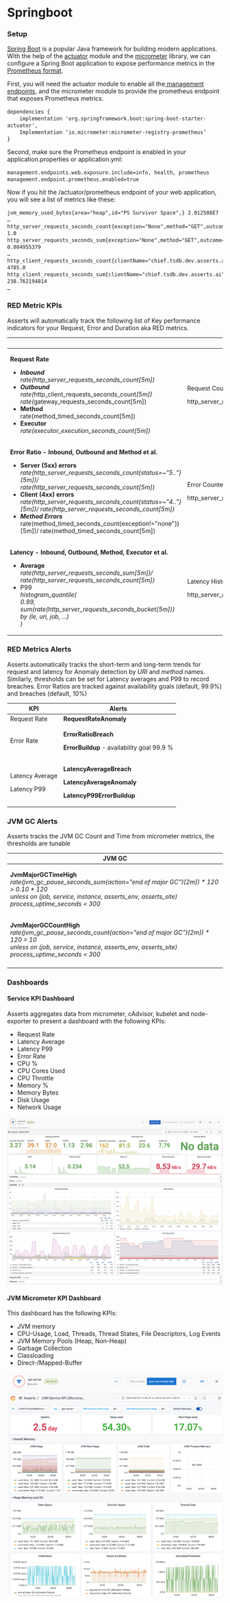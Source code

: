 # Springboot

### Setup

[Spring Boot](https://spring.io/projects/spring-boot) is a popular Java framework for building modern applications. With the help of the [actuator](https://docs.spring.io/spring-boot/docs/current/reference/html/actuator.html) module and the [micrometer](https://micrometer.io/) library, we can configure a Spring Boot application to expose performance metrics in the [Prometheus format](https://prometheus.io/docs/concepts/data\_model/).

First, you will need the actuator module to enable all the[ management endpoints](https://docs.spring.io/spring-boot/docs/current/reference/html/actuator.html#actuator.endpoints.exposing), and the micrometer module to provide the prometheus endpoint that exposes Prometheus metrics.

```
dependencies {
    implementation 'org.springframework.boot:spring-boot-starter-actuator',
    Implementation ‘io.micrometer:micrometer-registry-prometheus’
}
```

Second, make sure the Prometheus endpoint is enabled in your application.properties or application.yml:

```
management.endpoints.web.exposure.include=info, health, prometheus
management.endpoint.prometheus.enabled=true
```

Now if you hit the /actuator/prometheus endpoint of your web application, you will see a list of metrics like these:

```
jvm_memory_used_bytes{area="heap",id="PS Survivor Space",} 2.012508E7
…
http_server_requests_seconds_count{exception="None",method="GET",outcome="SUCCESS",status="200",uri="/actuator/metrics",} 1.0
http_server_requests_seconds_sum{exception="None",method="GET",outcome="SUCCESS",status="200",uri="/actuator/metrics",} 0.084955379
…
http_client_requests_seconds_count{clientName="chief.tsdb.dev.asserts.ai",method="POST",outcome="SUCCESS",status="200",uri="/select/0/prometheus/api/v1/query",} 4785.0
http_client_requests_seconds_sum{clientName="chief.tsdb.dev.asserts.ai",method="POST",outcome="SUCCESS",status="200",uri="/select/0/prometheus/api/v1/query",} 238.762194814
…
```

### RED Metric KPIs

Asserts will automatically track the following list of Key performance indicators for your Request, Error and Duration aka RED metrics.&#x20;

<table data-header-hidden><thead><tr><th></th><th data-hidden>Metric</th></tr></thead><tbody><tr><td><p><strong>Request Rate</strong></p><ul><li><em><strong>Inbound</strong>  </em>  <br> <em>rate(http_server_requests_seconds_count[5m])</em></li><li><em><strong>Outbound</strong> </em> <br> <em>rate(</em>http_client_requests_seconds_count<em>[5m])</em><br> <em>rate(</em>gateway_requests_seconds_count[5m])</li><li><strong>Method</strong><br> <strong></strong> rate(method_timed_seconds_count[5m])</li><li><strong>Executor</strong><br><strong></strong><em>rate(executor_execution_seconds_count[5m])</em></li></ul></td><td><p>Request Counter</p><p>http_server_requests_seconds_count</p></td></tr><tr><td><p><strong>Error Ratio - Inbound, Outbound and Method et al.</strong></p><ul><li><strong>Server (5xx) errors</strong> <br><strong></strong><em>rate(http_server_requests_seconds_count{status=~"5.."}[5m])/</em> <br><em>rate(http_server_requests_seconds_count[5m])</em></li><li><strong>Client (4xx) errors</strong><br><em>rate(http_server_requests_seconds_count{status=~"4.."}[5m])/ rate(http_server_requests_seconds_count[5m])</em></li><li><em><strong>Method Errors</strong></em><br><em><strong></strong></em>rate(method_timed_seconds_count{exception!="none"}}[5m])/ rate(method_timed_seconds_count[5m])</li></ul></td><td><p>Error Counter</p><p>http_server_requests_seconds_count</p></td></tr><tr><td><p><strong>Latency - Inbound, Outbound, Method, Executor et al.</strong></p><ul><li><strong>Average</strong><br><strong></strong><em>rate(http_server_requests_seconds_sum[5m])/ rate(http_server_requests_seconds_count[5m])</em></li><li>P99<br><em>histogram_quantile(</em><br>  <em>0.99,</em><br>  <em>sum(rate(http_server_requests_seconds_bucket[5m]))</em><br>     <em>by (le, uri, job, ...)</em><br><em>)</em></li></ul></td><td><p>Latency Histogram</p><p>http_server_requests_seconds</p></td></tr></tbody></table>

### RED Metrics Alerts

Asserts automatically tracks the short-term and long-term trends for request and latency for Anomaly detection by _URI_ and _method_ names. Similarly, thresholds can be set for Latency averages and P99 to record breaches. Error Ratios are tracked against availability goals (default, 99.9%) and breaches (default, 10%)&#x20;

| KPI                                      | Alerts                                                                                                                                  |
| ---------------------------------------- | --------------------------------------------------------------------------------------------------------------------------------------- |
| Request Rate                             | **RequestRateAnomaly**                                                                                                                  |
| Error Rate                               | <p><strong>ErrorRatioBreach</strong></p><p><strong>ErrorBuildup</strong> - availability goal 99.9 %</p>                                 |
| <p>Latency Average</p><p>Latency P99</p> | <p><strong>LatencyAverageBreach</strong></p><p><strong>LatencyAverageAnomaly</strong></p><p><strong>LatencyP99ErrorBuildup</strong></p> |

### JVM GC Alerts

Asserts tracks the JVM GC Count and Time  from micrometer metrics, the thresholds are tunable

| JVM GC                                                                                                                                                                                                                                                             |
| ------------------------------------------------------------------------------------------------------------------------------------------------------------------------------------------------------------------------------------------------------------------ |
| <p><strong>JvmMajorGCTimeHigh</strong> <br><em>rate(jvm_gc_pause_seconds_sum{action="end of major GC"}[2m]) * 120 > 0.10 * 120</em> <br>  <em>unless on (job, service, instance, asserts_env, asserts_site) process_uptime_seconds &#x3C; 300</em></p>             |
| <p><strong>JvmMajorGCCountHigh</strong><br><em><strong></strong>rate(jvm_gc_pause_seconds_count{action="end of major GC"}[2m]) * 120 > 10</em>  <br>  <em>unless on (job, service, instance, asserts_env, asserts_site) process_uptime_seconds &#x3C; 300</em></p> |
|                                                                                                                                                                                                                                                                    |

### Dashboards

#### Service KPI Dashboard

Asserts aggregates data from micrometer, cAdvisor,  kubelet and node-exporter to present a dashboard with the following KPIs:

* Request Rate
* Latency Average
* Latency P99
* Error Rate
* CPU %
* CPU Cores Used
* CPU Throttle
* Memory %
* Memory Bytes
* Disk Usage
* Network Usage

![](../../.gitbook/assets/api-server-KPI.jpg)

#### JVM Micrometer KPI Dashboard

This dashboard has the following KPIs:

* JVM memory
* CPU-Usage, Load, Threads, Thread States, File Descriptors, Log Events
* JVM Memory Pools (Heap, Non-Heap)
* Garbage Collection
* Classloading
* Direct-/Mapped-Buffer

![](<../../.gitbook/assets/image (20).png>)
